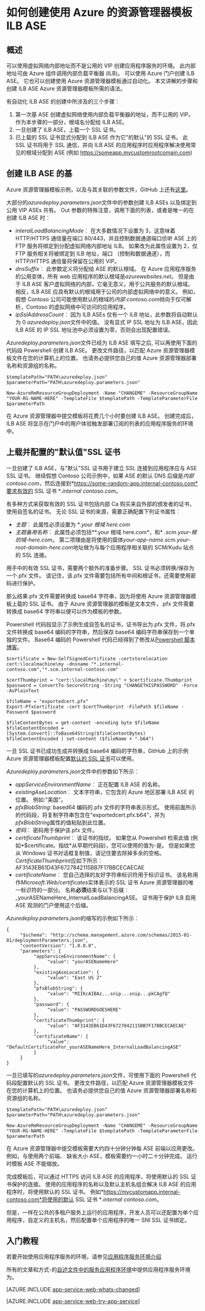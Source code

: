 <properties 
    pageTitle="如何创建使用 Azure 的资源管理器模板 ILB ASE |Microsoft Azure" 
    description="了解如何创建使用 Azure 资源管理器模板内部负载平衡器 ASE。" 
    services="app-service" 
    documentationCenter="" 
    authors="stefsch" 
    manager="nirma" 
    editor=""/>

<tags 
    ms.service="app-service" 
    ms.workload="na" 
    ms.tgt_pltfrm="na" 
    ms.devlang="na" 
    ms.topic="article" 
    ms.date="09/21/2016" 
    ms.author="stefsch"/>   

# <a name="how-to-create-an-ilb-ase-using-azure-resource-manager-templates"></a>如何创建使用 Azure 的资源管理器模板 ILB ASE

## <a name="overview"></a>概述 ##
可以使用虚拟网络内部地址而不是公用的 VIP 创建应用程序服务的环境。  此内部地址可由 Azure 组件调用内部负载平衡器 (ILB)。  可以使用 Azure 门户创建 ILB ASE。  它也可以创建使用 Azure 资源管理器模板通过自动化。  本文讲解的步骤和创建 ILB ASE Azure 资源管理器模板所需的语法。

有自动化 ILB ASE 的创建中所涉及的三个步骤︰
1. 第一次基 ASE 创建虚拟网络使用内部负载平衡器的地址，而不公用的 VIP。  作为本步骤的一部分，根域名分配给 ILB ASE。
2. 一旦创建了 ILB ASE，上载一个 SSL 证书。  
3. 已上载的 SSL 证书显式分配到 ILB ASE 作为它"的默认"的 SSL 证书。  此 SSL 证书将用于 SSL 通信，并向 ILB ASE 的应用程序时应用程序解决使用常见的根域分配到 ASE (例如 https://someapp.mycustomrootcomain.com)

## <a name="creating-the-base-ilb-ase"></a>创建 ILB ASE 的基 ##
Azure 资源管理器模板示例，以及与其关联的参数文件，GitHub 上还有[这里][quickstartilbasecreate]。

大部分的*azuredeploy.parameters.json*文件中的参数创建 ILB ASEs 以及绑定到公用 VIP ASEs 共有。  Out 参数的特殊注意，调用下面的列表，或者是唯一的在创建 ILB ASE 时︰


- *interalLoadBalancingMode*︰ 在大多数情况下设置为 3，这意味着 HTTP/HTTPS 通信量在端口 80/443，并且控制数据通道端口侦听 ASE 上的 FTP 服务将绑定到分配虚拟网络内部地址 ILB。  如果改为此属性设置为 2，仅 FTP 服务相关将被绑定到 ILB 地址，端口 （控制和数据通道），而 HTTP/HTTPS 通信量将保留在公用的 VIP。
-  *dnsSuffix*︰ 此参数定义将分配给 ASE 的默认根域。  在 Azure 应用程序服务的公用变体，所有 web 应用程序的默认根域是*azurewebsites.net*。  但是由于 ILB ASE 客户虚拟网络的内部，它毫无意义，用于公共服务的默认根域。  相反，ILB ASE 应具有默认的根域用于公司的内部虚拟网络中的意义。  例如，假想 Contoso 公司可能使用默认的根域的*内部 contoso.com*倾向于仅可解析，Contoso 的虚拟网络中可访问的应用程序。 
-  *ipSslAddressCount*︰ 因为 ILB ASEs 仅有一个 ILB 地址，此参数将自动默认为 0 *azuredeploy.json*文件中的值。  没有显式 IP SSL 地址为 ILB ASE，因此 ILB ASE 的 IP SSL 地址池中必须设置为零，否则会出现配置错误。 

*Azuredeploy.parameters.json*文件已经为 ILB ASE 填写之后, 可以再使用下面的代码段 Powershell 创建 ILB ASE。  更改文件路径，以匹配 Azure 资源管理器模板文件在您的计算机上的位置。  也请务必提供您自己的值 Azure 资源管理器部署名称和资源组的名称。

    $templatePath="PATH\azuredeploy.json"
    $parameterPath="PATH\azuredeploy.parameters.json"
    
    New-AzureRmResourceGroupDeployment -Name "CHANGEME" -ResourceGroupName "YOUR-RG-NAME-HERE" -TemplateFile $templatePath -TemplateParameterFile $parameterPath

在 Azure 资源管理器中提交模板将花费几个小时要创建 ILB ASE。  创建完成后，ILB ASE 将显示在门户中的用户体验触发部署订阅的列表的应用程序服务的环境中。

## <a name="uploading-and-configuring-the-default-ssl-certificate"></a>上载并配置的"默认值"SSL 证书 ##

一旦创建了 ILB ASE，与"默认"SSL 证书用于建立 SSL 连接到应用程序应与 ASE SSL 证书。  继续假想 Contoso 公司示例中，如果 ASE 的默认 DNS 后缀是*内部 contoso.com*，然后连接到*https://some-random-app.internal-contoso.com*要求有效的 SSL 证书 **.internal contoso.com*。 

有多种方式来获取有效的 SSL 证书包括内部 Ca 购买来自外部的颁发者的证书，使用自签名的证书。  无论 SSL 证书的来源，需要正确配置下列证书属性︰

- *主题*︰ 此属性必须设置为 **.your 根域 here.com*
- *主题备用名称*︰ 此属性必须包括**.your 根域 here.com*，和* *.scm.your-根的域-here.com*。  第二项理由是将使用的窗体*your-app-name.scm.your-root-domain-here.com*地址做为与每个应用程序相关联的 SCM/Kudu 站点的 SSL 连接。

用手中的有效 SSL 证书，需要两个额外的准备步骤。  SSL 证书必须转换/保存为一个.pfx 文件。  请记住，该.pfx 文件需要包括所有中间和根证书，还需要使用密码进行保护。

那么结果.pfx 文件需要转换成 base64 字符串，因为将使用 Azure 资源管理器模板上载的 SSL 证书。  由于 Azure 资源管理器的模板是文本文件，.pfx 文件需要转换成 base64 字符串以便可以作为模板的参数。

Powershell 代码段显示了示例生成自签名的证书，证书导出为.pfx 文件，将.pfx 文件转换成 base64 编码的字符串，然后保存 base64 编码字符串保存到一个单独的文件。  Base64 编码的 Powershell 代码已经得到了修改从[Powershell 脚本博客][examplebase64encoding]。

    $certificate = New-SelfSignedCertificate -certstorelocation cert:\localmachine\my -dnsname "*.internal-contoso.com","*.scm.internal-contoso.com"

    $certThumbprint = "cert:\localMachine\my\" + $certificate.Thumbprint
    $password = ConvertTo-SecureString -String "CHANGETHISPASSWORD" -Force -AsPlainText

    $fileName = "exportedcert.pfx"
    Export-PfxCertificate -cert $certThumbprint -FilePath $fileName -Password $password     
    
    $fileContentBytes = get-content -encoding byte $fileName
    $fileContentEncoded = [System.Convert]::ToBase64String($fileContentBytes)
    $fileContentEncoded | set-content ($fileName + ".b64")
    
一旦 SSL 证书已成功生成并转换成 base64 编码的字符串，GitHub 上的示例 Azure 资源管理器模板配置[默认的 SSL 证书][configuringDefaultSSLCertificate]可以使用。

*Azuredeploy.parameters.json*文件中的参数如下所示︰

- *appServiceEnvironmentName*︰ 正在配置 ILB ASE 的名称。
- *existingAseLocation*︰ 文本字符串，它包含的 Azure 地区部署 ILB ASE 的位置。  例如:"美国"。
- *pfxBlobString*: based64 编码的.pfx 文件的字符串表示形式。  使用前面所示的代码段，将复制字符串包含在"exportedcert.pfx.b64"，并为*pfxBlobString*属性的值粘贴到此位置。
- *密码*︰ 密码用于保护该.pfx 文件。
- *certificateThumbprint*︰ 该证书的指纹。  如果您从 Powershell 检索此值 (例如*$certificate。指纹*从早期代码段)，您可以使用的值为-是。  但是如果您从 Windows 证书对话框复制值，请记住要去除掉多余的空格。  *CertificateThumbprint*应如下所示︰ AF3143EB61D43F6727842115BB7F17BBCECAECAE
- *certificateName*︰ 您自己选择的友好字符串标识符用于标识证书。  该名称用作*Microsoft.Web/certificates*实体表示的 SSL 证书 Azure 资源管理器的唯一标识符的一部分。  名称**必须**结束与以下后缀︰ \_yourASENameHere_InternalLoadBalancingASE。  证书用于保护 ILB 启用 ASE 观测的门户使用这个后缀。


*Azuredeploy.parameters.json*的缩写的示例如下所示︰


    {
         "$schema": "http://schema.management.azure.com/schemas/2015-01-01/deploymentParameters.json",
         "contentVersion": "1.0.0.0",
         "parameters": {
              "appServiceEnvironmentName": {
                   "value": "yourASENameHere"
              },
              "existingAseLocation": {
                   "value": "East US 2"
              },
              "pfxBlobString": {
                   "value": "MIIKcAIBAz...snip...snip...pkCAgfQ"
              },
              "password": {
                   "value": "PASSWORDGOESHERE"
              },
              "certificateThumbprint": {
                   "value": "AF3143EB61D43F6727842115BB7F17BBCECAECAE"
              },
              "certificateName": {
                   "value": "DefaultCertificateFor_yourASENameHere_InternalLoadBalancingASE"
              }
         }
    }

一旦已填写的*azuredeploy.parameters.json*文件，可使用下面的 Powershell 代码段配置默认的 SSL 证书。  更改文件路径，以匹配 Azure 资源管理器模板文件在您的计算机上的位置。  也请务必提供您自己的值 Azure 资源管理器部署名称和资源组的名称。

    $templatePath="PATH\azuredeploy.json"
    $parameterPath="PATH\azuredeploy.parameters.json"
    
    New-AzureRmResourceGroupDeployment -Name "CHANGEME" -ResourceGroupName "YOUR-RG-NAME-HERE" -TemplateFile $templatePath -TemplateParameterFile $parameterPath

在 Azure 资源管理器中提交模板需要大约四十分钟分钟每 ASE 前端以应用更改。  例如，与使用两个前端、 缺省大小 ASE，模板需要约一小时二十分钟完成。  运行时模板 ASE 不能缩放。  

完成模板后，可以通过 HTTPS 访问 ILB ASE 的应用程序，将使用默认的 SSL 证书保护的连接。  使用的应用程序的名称以及默认主机名组合解决 ILB ASE 的应用程序时，将使用默认的 SSL 证书。  例如*https://mycustomapp.internal-contoso.com*将使用的默认 SSL 证书 **.internal contoso.com*。

但是，一样在公共的多租户服务上运行的应用程序，开发人员可以还配置为单个应用程序，自定义的主机名，然后配置单个应用程序的唯一 SNI SSL 证书绑定。  


## <a name="getting-started"></a>入门教程

若要开始使用应用程序服务的环境，请参见[应用程序服务环境介绍](app-service-app-service-environment-intro.md)

所有的文章和方式-的[自述文件中的服务应用程序环境](../app-service/app-service-app-service-environments-readme.md)中提供应用程序服务环境为。

[AZURE.INCLUDE [app-service-web-whats-changed](../../includes/app-service-web-whats-changed.md)]

[AZURE.INCLUDE [app-service-web-try-app-service](../../includes/app-service-web-try-app-service.md)]

<!-- LINKS -->
[quickstartilbasecreate]: https://azure.microsoft.com/documentation/templates/201-web-app-ase-ilb-create/
[examplebase64encoding]: http://powershellscripts.blogspot.com/2007/02/base64-encode-file.html 
[configuringDefaultSSLCertificate]: https://azure.microsoft.com/documentation/templates/201-web-app-ase-ilb-configure-default-ssl/ 
 
